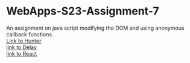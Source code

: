 # WebApps-S23-Assignment-7
An assignment on java script modifying the DOM and using anonymous callback functions.
<br>
[Link to Hunter](https://44-563-web-apps-s23.github.io/44563-webapps-s23-assignment7-Prashanthi296/hunter.html) 
<br>
[link to Delay](https://44-563-web-apps-s23.github.io/44563-webapps-s23-assignment7-Prashanthi296/delayq.html)
<br>
[link to React](https://44-563-web-apps-s23.github.io/44563-webapps-s23-assignment7-Prashanthi296/react.html)
